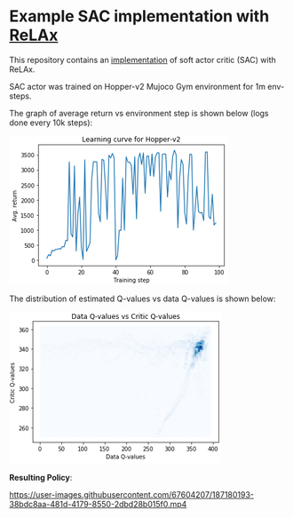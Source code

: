# Example SAC implementation with [ReLAx](https://github.com/nslyubaykin/relax)

This repository contains an [implementation](https://github.com/nslyubaykin/relax_sac_example/blob/master/sac_tutorial.ipynb) of soft actor critic (SAC) with ReLAx.

SAC actor was trained on Hopper-v2 Mujoco Gym environment for 1m env-steps. 

The graph of average return vs environment step is shown below (logs done every 10k steps):

![sac_training](https://github.com/nslyubaykin/relax_sac_example/blob/master/sac_training.png)

The distribution of estimated Q-values vs data Q-values is shown below:

![sac_q_func](https://github.com/nslyubaykin/relax_sac_example/blob/master/sac_q_func.png)

__Resulting Policy__:

https://user-images.githubusercontent.com/67604207/187180193-38bdc8aa-481d-4179-8550-2dbd28b015f0.mp4
